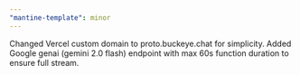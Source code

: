 ```yaml
---
"mantine-template": minor
---
```


Changed Vercel custom domain to proto.buckeye.chat for simplicity. Added Google genai (gemini 2.0 flash) endpoint with max 60s function duration to ensure full stream.
